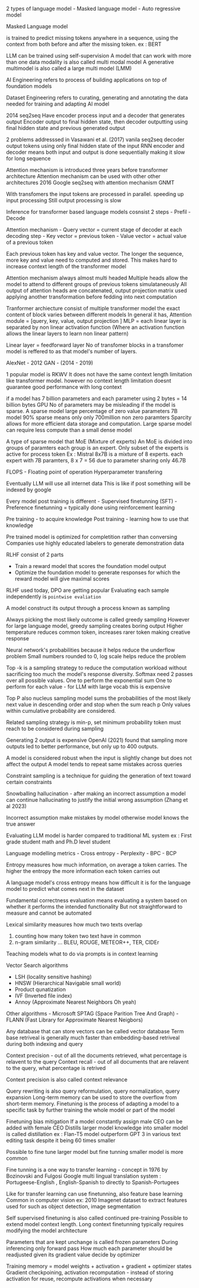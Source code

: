 2 types of language model 
    - Masked language model
    - Auto regressive model


Masked Language model 

is trained to predict missing tokens anywhere in a sequence, using the context from both before and after the missing token.
ex : BERT 

LLM can be trained using self-supervision
A model that can work with more than one data modality is also called multi modal model
A generative multimodel is also called a large multi model (LMM)

AI Engineering
refers to process of building applications on top of foundation models


Dataset Engineering
refers to curating, generating and annotating the data needed for training and adapting AI model

2014 seq2seq
Have encoder process input and a decoder that generates output
Encoder output to final hidden state, then decoder outputting using final hidden state and previous generated output

2 problems addresssed in Vasawani et al. (2017)
vanila seq2seq decoder output tokens using only final hidden state of the input
RNN encoder and decoder means both input and output is done sequentially making it slow for long sequence

Attention mechanism is introduced three years before transformer architecture
Attention mechanism can be used with other other architectures
2016 Google seq2seq with attention mechanism GNMT 


With transfomers the input tokens are processed in parallel. speeding up input processing
Still output processing is slow

Inference for transformer based language models cosnsist 2 steps
    - Prefil
    - Decode 


Attention mechanism 
    - Query vector = current stage of decoder at each decoding step
    - Key vector = previous token 
    - Value vector = actual value of a previous token

Each previous token has key and value vector. The longer the sequence, more key and value need to computed and stored.
This makes hard to increase context length of the transformer model 


Attention mechanism always almost multi headed
Multiple heads allow the model to attend to different groups of previous tokens simulataneously
All output of attention heads are concatenated, output projection matrix used applying another transformation before fedding into next computation


Tranformer archiecture
    consist of multiple transformer model
    the exact content of block varies between different models
    In general it has,
             Attention module = [query, key, value, output projection ] 
              MLP = each linear layer is separated by non linear activation function
                        (Where an activation function allows the linear layers to learn non linear pattern)


Linear layer = feedforward layer
No of transfomer blocks in a transfomer model is reffered to as that model's number of layers. 

AlexNet - 2012
GAN      - (2014 -  2019)

1 popular model is RKWV 
It does not have the same context length limitation like transformer model. however no context length limitation doesnt guarantee good performance with long context

if a model has 7 billion parameters and each parameter using 2 bytes = 14 billion bytes GPU 
No of parameters may be misleading if the model is sparse. A sparse model large percentage of zero value parameters
7B model 90% sparse means only only 700million non zero paramters
Sparcity allows for more efficient data storage and computation. Large sparse model can require less compute than a small dense model

A type of sparse model that MoE (Mixture of experts)
An MoE is divided into groups of paramters each group is an expert. Only subset of the experts is active for process token
Ex : Mistral 8x7B is a mixture of 8 experts. each expert with 7B paramters, 8 x 7 = 56 due to parameter sharing only 46.7B


FLOPS - Floating point of operation
Hyperparameter transfering


Eventually LLM will use all internet data
This is like if post something will be indexed by google

Every model post training is different
    - Supervised finetunning (SFT)
    - Preference finetunning = typically done using reinforcement learning

Pre training - to acquire knowledge 
Post training - learning how to use that knowledge 

Pre trained model is optimized for completition rather than conversing 
Companies use highly educated labelers to generate demonstration data 


RLHF consist of 2 parts 
- Train a reward model that scores the foundation model output
- Optimize the foundation model to generate responses for which the reward model will give maximal scores

RLHF used today, DPO are getting popular
Evaluating each sample independently is `pointwise evaliation`

A model construct its output through a process known as sampling

Always picking the most likely outcome is called greedy sampling
However for large language model, greedy sampling creates boring output
Higher temperature reduces common token, increases rarer token making creative response


Neural network's probabilities because it helps reduce the underflow problem
Small numbers rounded to 0, log scale helps reduce the problem

Top -k is a sampling strategy to reduce the computation workload without sacrificing too much the model's response diversity.
Softmax need 2 passes over all possible values. 
    One to perform the exponential sum
    One to perform for each value
    - for LLM with large vocab this is expensive

Top P also nucleus sampling
model sums the probabilities of the most likely next value in descending order and stop when the sum reach p
Only values within cumulative probability are considered.

Related sampling strategy is min-p, set minimum probability token must reach to be considered during sampling



Generating 2 output is expensive
OpenAI (2021) found that sampling more outputs led to better performance, but only up to 400 outputs.

A model is considered robust when the input is slightly change but does not affect the output
A model tends to repeat same mistakes across queries

Constraint sampling
    is a technique for guiding the generation of text toward certain constraints

Snowballing hallucination - after making an incorrect assumption a model can continue hallucinating to justify the initial wrong assumption (Zhang et al 2023)

Incorrect assumption make mistakes by model otherwise model knows the true answer



Evaluating LLM model is harder compared to traditional ML system
ex : First grade student math and Ph.D level student



Language modelling metrics 
    - Cross entropy
    - Perplexity
    - BPC
    - BCP


Entropy measures how much information, on average a token carries. The higher the entropy the more information each token carries out 


A language model's cross entropy means how difficult it is for the language model to predict what comes next in the dataset


Fundamental correctness evaluation means evaluating a system based on whether it performs the intended functionality
But not straightforward to measure and cannot be automated

Lexical similarity measures how much two texts overlap
1. counting how many token two text have in common
2. n-gram similarity
... BLEU, ROUGE, METEOR++, TER, CIDEr

Teaching models what to do via prompts is in context learning


Vector Search algorithms
- LSH (locality sensitive hashing)
- HNSW (Hierarchical Navigable small world)
- Product qunatization 
- IVF (Inverted file index)
- Annoy (Approximate Nearest Neighbors Oh yeah)

Other algorithms 
    - Microsoft SPTAG (Space Parition Tree And Graph)
    - FLANN  (Fast Library for Approximate Nearest Neigbors)

Any database that can store vectors can be called vector database
Term base retriveal is generally much faster than embedding-based retriveal during both indexing and query


Context precision - out of all the documents retrieved, what percentage is relavent to the query
Context recall - out of all documents that are relavent to the query, what percentage is retrived

Context precision is also called context relevance


Query rewriting is also query reformulation, query normalization, query expansion
Long-term memory can be used to store the overflow from short-term memory.
Finetuning is the process of adapting a model to a specific task by further training the whole model or part of the model

Finetuning bias mitigation
If a model constantly assign male CEO can be added with female CEO
Distills larger model knowledge into smaller model is called distillation
ex : Flan-T5 model outperform GPT 3 in various text editing task despite it being 60 times smaller


Possible to fine tune larger model but fine tunning smaller model is more common


Fine tunning is a one way to transfer learning - concept in 1976 by Bozinovski and Fulgosi
Google multi lingual translation system : Portugeese-English , English-Spanish to directly to Spanish-Portugees


Like for transfer learning can use finetunning, also feature base learning 
Common in computer vision
ex: 2010 Imagenet dataset to extract features used for such as object detection, image segmentation

Self supervised finetuning is also called continued pre-training
Possible to extend model context length. Long context finetunning typically requires modifying the model architecture


Parameters that are kept unchange is called frozen parameters
During inferencing only forward pass
How much each parameter should be readjusted given its gradient value decide by optimizer

Training memory = model weights + activation + gradient + optimizer states
Gradient checkpoining, activation recomputation - instead of storing activation for reuse, recompute activations when necessary

